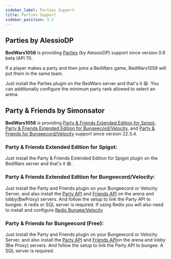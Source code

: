 ```yaml
---
sidebar_label: Parties Support
title: Parties Support
sidebar_position: 3.5
---
```


## Parties by AlessioDP
**BedWars1058** is providing [Parties](https://www.spigotmc.org/resources/3709/) (by AlessioDP) support since version 0.8 beta (API 11).

If a player makes a party and then joins a BedWars game, BedWars1058 will put them in the same team.

Just install the Parties plugin on the BedWars server and that's it :smile:. You can additionally 
 configure the minimum party rank allowed to select an arena.
 
## Party & Friends by Simonsator
 
**BedWars1058** is providing [Party & Friends Extended Edition for Spigot](https://www.spigotmc.org/resources/11633/), [Party & Friends Extended Edition for Bungeecord/Velocity](https://www.spigotmc.org/resources/10123/), and [Party & Friends for Bungeecord/Velocity](https://www.spigotmc.org/resources/9531/) support since version 22.3.4.
 
### Party & Friends Extended Edition for Spigot:
Just install the Party & Friends Extended Edition for Spigot plugin on the BedWars server and that's it :smile:.

### Party & Friends Extended Edition for Bungeecord/Velocity:
Just install the Party and Friends plugin on your Bungeecord or Velocity Server, and also install the [Party API](https://www.spigotmc.org/resources/39751/) and [Friends API](https://www.spigotmc.org/resources/12597/) on the arena and lobby(BwProxy) servers. And follow the setup to link the Party API to bungee. A redis or SQL server is required.
If using Redis you will also need to install and configure [Redis Bungee/Velocity](https://www.spigotmc.org/resources/87700/)

### Party & Friends for Bungeecord (Free):
Just install the Party and Friends plugin on your Bungeecord or Velocity Server, and also install the [Party API](https://www.spigotmc.org/resources/39751/) and [Friends API](https://www.spigotmc.org/resources/12597/)on the arena and lobby (Bw Proxy) servers. And follow the setup to link the Party API to bungee. A SQL server is required.

